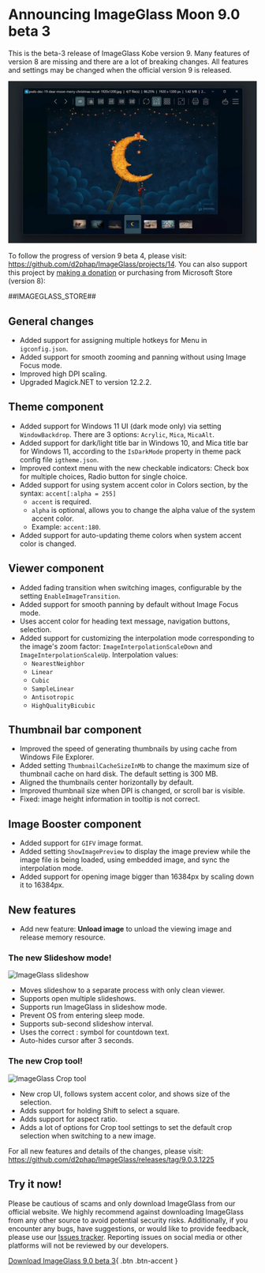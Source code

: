 # Announcing ImageGlass Moon 9.0 beta 3
This is the beta-3 release of ImageGlass Kobe version 9. Many features of version 8 are missing and there are a lot of breaking changes. All features and settings may be changed when the official version 9 is released.

![ImageGlass Moon 9.0 beta 3](https://raw.githubusercontent.com/ImageGlass/releases/main/screenshots/v9.0-beta-3/9.0b3_1.webp)

To follow the progress of version 9 beta 4, please visit: https://github.com/d2phap/ImageGlass/projects/14. You can also support this project by [making a donation](https://github.com/sponsors/d2phap) or purchasing from Microsoft Store (version 8):

##IMAGEGLASS_STORE##


## General changes
- Added support for assigning multiple hotkeys for Menu in `igconfig.json`.
- Added support for smooth zooming and panning without using Image Focus mode.
- Improved high DPI scaling.
- Upgraded Magick.NET to version 12.2.2.


## Theme component
- Added support for Windows 11 UI (dark mode only) via setting `WindowBackdrop`. There are 3 options: `Acrylic`, `Mica`, `MicaAlt`.
- Added support for dark/light title bar in Windows 10, and Mica title bar for Windows 11, according to the `IsDarkMode` property in theme pack config file `igtheme.json`.
- Improved context menu with the new checkable indicators: Check box for multiple choices, Radio button for single choice.
- Added support for using system accent color in Colors section, by the syntax: `accent[:alpha = 255]`
  + `accent` is required.
  + `alpha` is optional, allows you to change the alpha value of the system accent color.
  + Example: `accent:180`.
- Added support for auto-updating theme colors when system accent color is changed.


## Viewer component
- Added fading transition when switching images, configurable by the setting `EnableImageTransition`.
- Added support for smooth panning by default without Image Focus mode.
- Uses accent color for heading text message, navigation buttons, selection.
- Added support for customizing the interpolation mode corresponding to the image's zoom factor: `ImageInterpolationScaleDown` and `ImageInterpolationScaleUp`. Interpolation values:
  + `NearestNeighbor`
  + `Linear`
  + `Cubic`
  + `SampleLinear`
  + `Antisotropic`
  + `HighQualityBicubic`
 

## Thumbnail bar component
- Improved the speed of generating thumbnails by using cache from Windows File Explorer.
- Added setting `ThumbnailCacheSizeInMb` to change the maximum size of thumbnail cache on hard disk. The default setting is 300 MB.
- Aligned the thumbnails center horizontally by default.
- Improved thumbnail size when DPI is changed, or scroll bar is visible.
- Fixed: image height information in tooltip is not correct.


## Image Booster component
- Added support for `GIFV` image format.
- Added setting `ShowImagePreview` to display the image preview while the image file is being loaded, using embedded image, and sync the interpolation mode.
- Added support for opening image bigger than 16384px by scaling down it to 16384px.


## New features
- Add new feature: **Unload image** to unload the viewing image and release memory resource.

### The new Slideshow mode!
![ImageGlass slideshow](https://user-images.githubusercontent.com/3154213/209127923-4080f530-6181-4c48-bcbe-a46289d03c05.png)
- Moves slideshow to a separate process with only clean viewer.
- Supports open multiple slideshows.
- Supports run ImageGlass in slideshow mode.
- Prevent OS from entering sleep mode.
- Supports sub-second slideshow interval.
- Uses the correct : symbol for countdown text.
- Auto-hides cursor after 3 seconds.


### The new Crop tool!
![ImageGlass Crop tool](https://user-images.githubusercontent.com/3154213/209128884-be00f170-7169-4961-95d0-d412502f8f32.png)
- New crop UI, follows system accent color, and shows size of the selection.
- Adds support for holding Shift to select a square.
- Adds support for aspect ratio.
- Adds a lot of options for Crop tool settings to set the default crop selection when switching to a new image.


For all new features and details of the changes, please visit: https://github.com/d2phap/ImageGlass/releases/tag/9.0.3.1225


## Try it now!
Please be cautious of scams and only download ImageGlass from our official website. We highly recommend against downloading ImageGlass from any other source to avoid potential security risks. Additionally, if you encounter any bugs, have suggestions, or would like to provide feedback, please use our [Issues tracker](https://github.com/d2phap/ImageGlass/issues). Reporting issues on social media or other platforms will not be reviewed by our developers.


[Download ImageGlass 9.0 beta 3](https://imageglass.org/release/imageglass-9.0-beta-3-39){ .btn .btn-accent }
